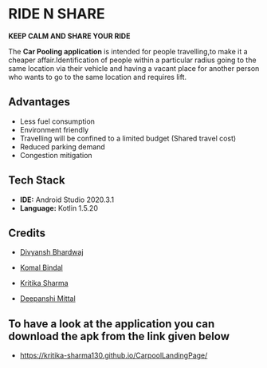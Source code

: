 
# RIDE N SHARE
**KEEP CALM AND SHARE YOUR RIDE**


The **Car Pooling application** is intended for people travelling,to make it a cheaper affair.Identification of people within a particular radius going to the same location via their vehicle  and having a vacant place for another person who wants to go to the same location and requires lift.


##  Advantages

- Less fuel consumption
- Environment friendly
- Travelling will be confined to a limited budget (Shared travel cost)
- Reduced parking demand
- Congestion mitigation


  
## Tech Stack

- **IDE:** Android Studio 2020.3.1
- **Language:** Kotlin 1.5.20



  
## Credits

-  [Divyansh Bhardwaj](https://github.com/dbc2201)

-  [Komal Bindal](https://github.com/komal-bindal)

-  [Kritika Sharma](https://github.com/kritika-sharma130)

-  [Deepanshi Mittal](https://github.com/deepanshi-mitta)


## To have a look at the application you can download the apk from the link given below

- https://kritika-sharma130.github.io/CarpoolLandingPage/



